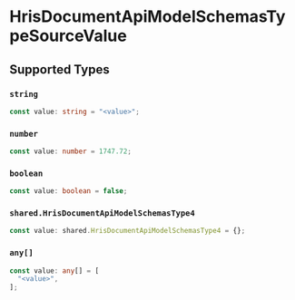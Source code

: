 # HrisDocumentApiModelSchemasTypeSourceValue


## Supported Types

### `string`

```typescript
const value: string = "<value>";
```

### `number`

```typescript
const value: number = 1747.72;
```

### `boolean`

```typescript
const value: boolean = false;
```

### `shared.HrisDocumentApiModelSchemasType4`

```typescript
const value: shared.HrisDocumentApiModelSchemasType4 = {};
```

### `any[]`

```typescript
const value: any[] = [
  "<value>",
];
```

